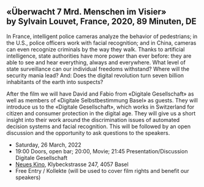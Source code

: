## «Überwacht 7 Mrd. Menschen im Visier» <br/> by Sylvain Louvet, France, 2020, 89 Minuten, DE

In France, intelligent police cameras analyze the behavior of pedestrians; in the U.S., police officers work with facial recognition; and in China, cameras can even recognize criminals by the way they walk. Thanks to artificial intelligence, state authorities have more power than ever before: they are able to see and hear everything, always and everywhere. What level of state surveillance can our individual freedoms withstand? Where will the security mania lead? And: Does the digital revolution turn seven billion inhabitants of the earth into suspects?

After the film we will have David and Fabio from «Digitale Gesellschaft» as well as members of «Digitale Selbstbestimmung Basel» as guests. They will introduce us to the «Digitale Gesellschaft», which works in Switzerland for citizen and consumer protection in the digital age. They will give us a short insight into their work around the discrimination issues of automated decision systems and facial recognition. This will be followed by an open discussion and the opportunity to ask questions to the speakers. 

- Saturday, 26 March, 2022
- 19:00 Doors, open bar; 20:00, Movie; 21:45 Presentation/Discussion Digitale Gesellschaft 
- [Neues Kino](https://neueskinobasel.ch/), Klybeckstrasse 247, 4057 Basel
- Free Entry / Kollekte (will be used to cover film rights and benefit our speakers)